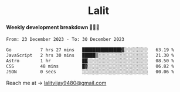 <h1 align="center">Lalit</h1>

#### Weekly development breakdown 👨🏻‍💻
<!--START_SECTION:waka-->

```txt
From: 23 December 2023 - To: 30 December 2023

Go           7 hrs 27 mins   ███████████████▓░░░░░░░░░   63.19 %
JavaScript   2 hrs 30 mins   █████▒░░░░░░░░░░░░░░░░░░░   21.30 %
Astro        1 hr            ██░░░░░░░░░░░░░░░░░░░░░░░   08.50 %
CSS          48 mins         █▓░░░░░░░░░░░░░░░░░░░░░░░   06.82 %
JSON         0 secs          ░░░░░░░░░░░░░░░░░░░░░░░░░   00.06 %
```

<!--END_SECTION:waka-->

Reach me at → lalitvijay9480@gmail.com
